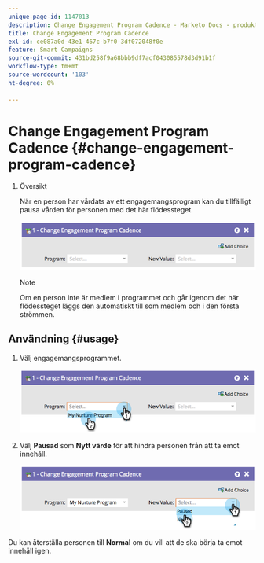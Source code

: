 ```yaml
---
unique-page-id: 1147013
description: Change Engagement Program Cadence - Marketo Docs - produktdokumentation
title: Change Engagement Program Cadence
exl-id: ce087a0d-43e1-467c-b7f0-3df072048f0e
feature: Smart Campaigns
source-git-commit: 431bd258f9a68bbb9df7acf043085578d3d91b1f
workflow-type: tm+mt
source-wordcount: '103'
ht-degree: 0%

---
```


# Change Engagement Program Cadence {#change-engagement-program-cadence}

1. Översikt

   När en person har vårdats av ett engagemangsprogram kan du tillfälligt pausa vården för personen med det här flödessteget.

   ![](assets/image2014-9-22-14-3a48-3a53.png)

   >[!NOTE]
   >
   >Om en person inte är medlem i programmet och går igenom det här flödessteget läggs den automatiskt till som medlem och i den första strömmen.

## Användning {#usage}

1. Välj engagemangsprogrammet.

   ![](assets/image2014-9-22-14-3a49-3a27.png)

1. Välj **Pausad** som **Nytt värde** för att hindra personen från att ta emot innehåll.

   ![](assets/image2014-9-22-14-3a49-3a31.png)

Du kan återställa personen till **Normal** om du vill att de ska börja ta emot innehåll igen.

